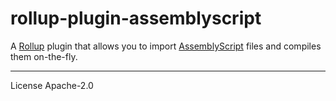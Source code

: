 # rollup-plugin-assemblyscript

A [Rollup] plugin that allows you to import [AssemblyScript] files and compiles them on-the-fly.

---

License Apache-2.0

[rollup]: https://rollupjs.org
[assemblyscript]: https://assemblyscript.org
